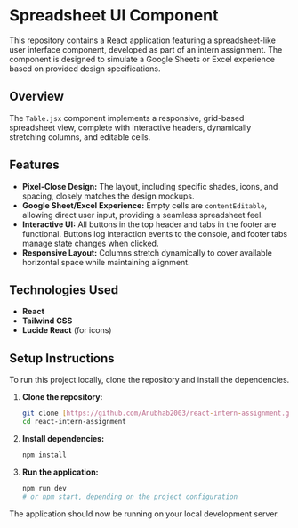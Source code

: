 # Spreadsheet UI Component

This repository contains a React application featuring a spreadsheet-like user interface component, developed as part of an intern assignment. The component is designed to simulate a Google Sheets or Excel experience based on provided design specifications.

## Overview

The `Table.jsx` component implements a responsive, grid-based spreadsheet view, complete with interactive headers, dynamically stretching columns, and editable cells.

## Features

* **Pixel-Close Design:** The layout, including specific shades, icons, and spacing, closely matches the design mockups.
* **Google Sheet/Excel Experience:** Empty cells are `contentEditable`, allowing direct user input, providing a seamless spreadsheet feel.
* **Interactive UI:** All buttons in the top header and tabs in the footer are functional. Buttons log interaction events to the console, and footer tabs manage state changes when clicked.
* **Responsive Layout:** Columns stretch dynamically to cover available horizontal space while maintaining alignment.

## Technologies Used

* **React**
* **Tailwind CSS**
* **Lucide React** (for icons)

## Setup Instructions

To run this project locally, clone the repository and install the dependencies.

1.  **Clone the repository:**
    ```bash
    git clone [https://github.com/Anubhab2003/react-intern-assignment.git](https://github.com/Anubhab2003/react-intern-assignment.git)
    cd react-intern-assignment
    ```

2.  **Install dependencies:**
    ```bash
    npm install
    ```

3.  **Run the application:**
    ```bash
    npm run dev
    # or npm start, depending on the project configuration
    ```

The application should now be running on your local development server.